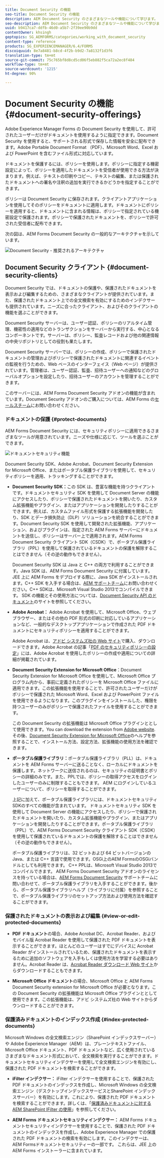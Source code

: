 ```yaml
---
title: Document Security の機能
seo-title: Document Security の機能
description: AEM Document Security のさまざまなツールや機能について学びます。
seo-description: AEM Document Security のさまざまなツールや機能について学びます。
uuid: b9417ca7-ddfb-46d0-a5b7-2f39ee90b9dd
contentOwner: khsingh
geptopics: SG_AEMFORMS/categories/working_with_document_security
content-type: reference
products: SG_EXPERIENCEMANAGER/6.4/FORMS
discoiquuid: 8e7a8481-b8cd-4f2b-b9d2-7a8132f1d3f6
translation-type: tm+mt
source-git-commit: 75c765bf8d8cd5cd06f5eb882f5ca72a2ec8f484
workflow-type: tm+mt
source-wordcount: '1215'
ht-degree: 90%

---
```



# Document Security の機能 {#document-security-offerings}

Adobe Experience Manager Forms の Document Security を使用して、許可されたユーザーだけがドキュメントを使用するように指定できます。Document Security を使用すると、サポートされる形式で保存した情報を安全に配布できます。Adobe Portable Document Format （PDF）、Microsoft Word、Excel および PowerPoint を含むファイル形式に対応しています。

ドキュメントを保護するには、ポリシーを使用します。ポリシーに指定する機密設定によって、ポリシーを適用したドキュメントを受信者が使用できる方法が決まります。例えば、テキストの印刷やコピー、テキストの編集、または保護されたドキュメントへの署名や注釈の追加を実行できるかどうかを指定することができます。

ポリシーは Document Security に保存されます。クライアントアプリケーションを使用してそのポリシーをドキュメントに適用します。ドキュメントにポリシーを適用すると、ドキュメントに含まれる情報は、ポリシーで指定されている機密設定で保護されます。ポリシーで保護されたドキュメントを、ポリシーで許可された受信者に配布できます。

次の図は、AEM Forms Document Security の一般的なアーキテクチャを示しています。

![Document Security - 推奨されるアーキテクチャ](do-not-localize/document_security_architecture.png)

## Document Security クライアント {#document-security-clients}

Document Security では、ドキュメントの保護や、保護されたドキュメントを表示および編集するための、さまざまなクライアントが提供されています。また、保護されたドキュメント上での全文検索を有効にするためのインデクサーも提供されています。ニーズに合ったクライアント、およびそのクライアントの機能を選ぶことができます。

Document Security サーバーは、ユーザー認証、ポリシーのリアルタイム管理、機密性の適用などのトランザクションをサーバーから実行する、中心となるコンポーネントです。サーバーは、ポリシー、監査レコードおよび他の関連情報の中央リポジトリとしての役割も果たします。

Document Security サーバーでは、ポリシーの作成、ポリシーで保護されたドキュメントの管理およびポリシーで保護されたドキュメントに関連するイベントの監視を行うための、Web ベースのインターフェイス（Web ページ）が提供されています。管理者は、ユーザー認証、監査、招待ユーザーへの通知などのグローバルオプションを設定したり、招待ユーザーのアカウントを管理することができます。

このサーバーには、AEM Forms Document Security アドオンの機能が含まれています。Document Security アドオンのご購入については、AEM Forms の[セールスチーム](https://www.adobe.com/products/request-consultation/marketing-cloud.html?s_osc=70114000002JNwKAAW&amp;s_iid=70114000002JHs3AAG)にお問い合わせください。

### ドキュメントの保護 {#protect-documents}

AEM Forms Document Security には、セキュリティポリシーに適用できるさまざまなツールが用意されています。ニーズや仕様に応じて、ツールを選ぶことができます。

![ドキュメントセキュリティ機能](assets/document-security-offerings.png)

Document Security SDK、Adobe Acrobat、Document Security Extension for Microsoft Office、またはポータブル保護ライブラリを使用して、セキュリティポリシーを適用、トラッキングすることができます。

* **Document Security SDK：**&#x200B;この SDK は、豊富な機能を持つクライアントです。ドキュメントセキュリティ SDK を使用して Document Server の機能にアクセスしたり、ポリシーで保護されたドキュメントを開いたり、カスタム拡張機能やプラグイン、またはアプリケーションを開発したりすることができます。例えば、カスタムファイル形式を保護する拡張機能を開発したり、SDK とデータ損失防止（DLP）ソリューションを統合することができます。Document Security SDK を使用して開発された拡張機能、アプリケーション、およびプラグインは、指定された AEM Forms サーバーにドキュメントを送信し、ポリシーはサーバー上で適用されます。AEM Forms Document Security クライアント SDK（CSDK）で、ポータブル保護ライブラリ（PPL）を使用して保護されているドキュメントの保護を解除することはできません（その逆の動作もできません）。

   Document Security SDK は Java と C++ の両方で利用することができます。Java SDK は、AEM Forms Document Security に付属しています。JEE 上に AEM Forms をデプロイする際に、Java SDK がインストールされます。C++ SDK を入手する場合は、[AEM サポートチーム](https://helpx.adobe.com/jp/marketing-cloud/contact-support.html)にお問い合わせください。C++ SDKは、Microsoft Visual Studio 2013でコンパイルできます。 SDK の機能とその使用方法については、[Document Security API のドキュメント](https://help.adobe.com/en_US/livecycle/11.0/Services/WS92d06802c76abadb76c48dfe12dbeb3e281-7ff0.2.html)のサイトを参照してください。 

* **Adobe Acrobat：** Adobe Acrobat を使用して、Microsoft Office、ウェブブラウザー、またはその他の PDF 形式の印刷に対応しているアプリケーションなど、一般的なデスクトップアプリケーションで作成された PDF ドキュメントにセキュリティポリシーを適用することができます。

   Adobe Acrobat は、[アドビ システムズ社の Web サイト](https://acrobat.adobe.com/jp/ja/free-trial-download.html)で購入、ダウンロードできます。Adobe Acrobat の記事「[PDF のセキュリティポリシーの設定](https://helpx.adobe.com/jp/acrobat/using/setting-security-policies-pdfs.html)」には、Adobe Acrobat を使用したポリシーの作成や適用についての詳細が掲載されています。 

* **Document Security Extension for Microsoft Office**：Document Security Extension for Microsoft Office を使用して、Microsoft Office プログラム内から、事前に定義されたポリシーを Microsoft Office ファイルに適用できます。この拡張機能を使用することで、許可されたユーザーだけがポリシーで保護された Microsoft Word、Excel および PowerPoint ファイルを使用できるようになります。このプラグインをインストールした、権限を持つユーザーのみがポリシーで保護されたファイルを使用することができます。﻿

   この Document Security の拡張機能は Microsoft Office プラグインととして使用できます。You can download the extension from [Adobe website](https://helpx.adobe.com/aem-forms/aem-document-security/download-installer.html). その後、[Document Security Extension for Microsoft Office](https://helpx.adobe.com/jp/aem-forms/aem-document-security/aem-document-security-extension-help.html)のヘルプを参照することで、インストール方法、設定方法、拡張機能の使用方法を確認できます。

* **ポータブル保護ライブラリ：**&#x200B;ポータブル保護ライブラリ（PLL）は、ドキュメントを AEM Forms サーバーに送ることなく、ローカルにドキュメントを保護します。ネットワークに送信されるのは、セキュリティの証明書とポリシーの詳細のみです。また、PPLでは、ポリシーの取得アクセスをログインしたユーザーのみに制限することもできます。 AEM にログインしているユーザーについて、ポリシーを取得することができます。

   上記に加えて、ポータブル保護ライブラリには、ドキュメントセキュリティSDKのすべての機能が含まれています。 ドキュメントセキュリティ SDK を使用して Document Server の機能にアクセスしたり、ポリシーで保護されたドキュメントを開いたり、カスタム拡張機能やプラグイン、またはアプリケーションを開発したりすることができます。ポータブル保護ライブラリ（PPL）で、AEM Forms Document Security クライアント SDK（CSDK）を使用して保護されているドキュメントの保護を解除することはできません（その逆の動作もできません）。

   ポータブル保護ライブラリは、32 ビットおよび 64 ビットバージョンの Java、または C++ 言語で使用できます。OSGi上のAEM FormsのOSGiバンドルとしても利用できます。 C++ PPLは、Microsoft Visual Studio 2013でコンパイルできます。 AEM Forms Document Security アドオンのライセンスを持っている場合は、[AEM Forms Document Security](https://helpx.adobe.com/jp/marketing-cloud/contact-support.html) サポートチームに問い合わせて、ポータブル保護ライブラリを入手することができます。後から、ポータブル保護ライブラリヘルプ（ライブラリに付属）を参照することで、ポータブル保護ライブラリのセットアップ方法および使用方法を確認することができます。

### 保護されたドキュメントの表示および編集 {#view-or-edit-protected-documents}

* **PDF ドキュメント**&#x200B;の場合、Adobe Acrobat DC、Acrobat Reader、およびモバイル版 Acrobat Reader を使用して保護された PDF ドキュメントを表示することができます。ほとんどのユーザーはすでにデバイスに Acrobat Reader がインストールされているため、保護されたドキュメントを表示するために追加のソフトウェアを入手もしくは使用方法を学習する必要はありません。Acrobat Reader は、[Acrobat Reader ダウンロード Web サイト](https://get.adobe.com/reader/)からダウンロードすることもできます。

* **Microsoft Office ドキュメント**&#x200B;の場合、Microsoft Office と AEM Forms Document Security extension for Microsoft Office が必要となります。この Document Security の拡張機能は Microsoft Office プラグインととして使用できます。この拡張機能は、アドビ システムズ社の Web サイトからダウンロードすることができます。

### 保護済みドキュメントのインデックス作成 {#index-protected-documents}

Microsoft Windows の全文検索エンジン（SharePoint インデックスサーバー）や Adobe Experience Manager（AEM）は、プレーンテキストファイル、Microsoft Office ドキュメント、PDF ドキュメントなど、広く使用されているさまざまなドキュメント形式において、全文検索を実行することができます。ドキュメントセキュリティインデクサーを使用して全文検索エンジンを有効にし、保護された PDF ドキュメントを検索することができます。

* **iFilter インデクサー：** iFilter インデクサーを使用することで、保護された PDF ドキュメントのインデックスを作成し、Microsoft Windows の全文検索エンジン（デスクトップインデックスサービスとSharePoint インデックスサーバー）を有効にします。これにより、保護された PDF ドキュメントを検索することができます。詳しくは、「[保護済みドキュメントに対する AEM SharePoint IFilter の使用](assets/sharepoint-ifilter-doc-security.pdf)」を参照してください。 

* **AEM Forms ドキュメントセキュリティインデクサー：** AEM Forms ドキュメントセキュリティインデクサーを使用することで、保護された PDF ドキュメントのインデックスを作成し、Adobe Experience Manager での保護された PDF ドキュメントの検索を有効にします。このインデクサーは、AEM Formsドキュメントセキュリティーの一部です。 これらは、JEE 上の AEM Forms インストーラーに含まれています。

